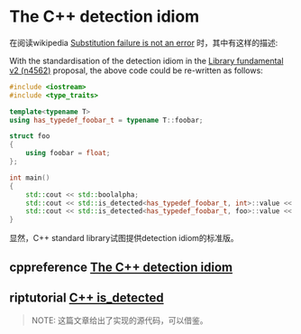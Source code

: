 # The C++ detection idiom

在阅读wikipedia [Substitution failure is not an error](https://en.wikipedia.org/wiki/Substitution_failure_is_not_an_error) 时，其中有这样的描述:

With the standardisation of the detection idiom in the [Library fundamental v2 (n4562)](http://en.cppreference.com/w/cpp/experimental/lib_extensions_2) proposal, the above code could be re-written as follows:

```C++
#include <iostream>
#include <type_traits>

template<typename T>
using has_typedef_foobar_t = typename T::foobar;

struct foo
{
	using foobar = float;
};

int main()
{
	std::cout << std::boolalpha;
	std::cout << std::is_detected<has_typedef_foobar_t, int>::value << std::endl;
	std::cout << std::is_detected<has_typedef_foobar_t, foo>::value << std::endl;
}

```

显然，C++ standard library试图提供detection idiom的标准版。

## cppreference [The C++ detection idiom](https://en.cppreference.com/w/cpp/experimental/lib_extensions_2#The_C++_detection_idiom)



## riptutorial [C++ is_detected](https://riptutorial.com/cplusplus/example/18585/is-detected)

> NOTE: 这篇文章给出了实现的源代码，可以借鉴。